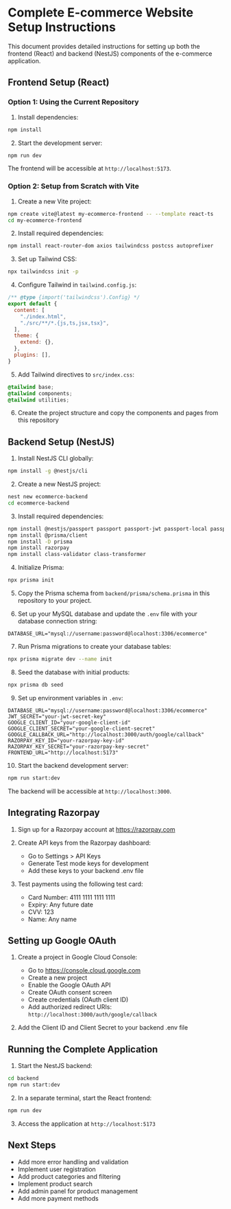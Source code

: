 
# Complete E-commerce Website Setup Instructions

This document provides detailed instructions for setting up both the frontend (React) and backend (NestJS) components of the e-commerce application.

## Frontend Setup (React)

### Option 1: Using the Current Repository

1. Install dependencies:
```bash
npm install
```

2. Start the development server:
```bash
npm run dev
```

The frontend will be accessible at `http://localhost:5173`.

### Option 2: Setup from Scratch with Vite

1. Create a new Vite project:
```bash
npm create vite@latest my-ecommerce-frontend -- --template react-ts
cd my-ecommerce-frontend
```

2. Install required dependencies:
```bash
npm install react-router-dom axios tailwindcss postcss autoprefixer
```

3. Set up Tailwind CSS:
```bash
npx tailwindcss init -p
```

4. Configure Tailwind in `tailwind.config.js`:
```js
/** @type {import('tailwindcss').Config} */
export default {
  content: [
    "./index.html",
    "./src/**/*.{js,ts,jsx,tsx}",
  ],
  theme: {
    extend: {},
  },
  plugins: [],
}
```

5. Add Tailwind directives to `src/index.css`:
```css
@tailwind base;
@tailwind components;
@tailwind utilities;
```

6. Create the project structure and copy the components and pages from this repository

## Backend Setup (NestJS)

1. Install NestJS CLI globally:
```bash
npm install -g @nestjs/cli
```

2. Create a new NestJS project:
```bash
nest new ecommerce-backend
cd ecommerce-backend
```

3. Install required dependencies:
```bash
npm install @nestjs/passport passport passport-jwt passport-local passport-google-oauth20 @nestjs/jwt bcrypt
npm install @prisma/client
npm install -D prisma
npm install razorpay
npm install class-validator class-transformer
```

4. Initialize Prisma:
```bash
npx prisma init
```

5. Copy the Prisma schema from `backend/prisma/schema.prisma` in this repository to your project.

6. Set up your MySQL database and update the `.env` file with your database connection string:
```
DATABASE_URL="mysql://username:password@localhost:3306/ecommerce"
```

7. Run Prisma migrations to create your database tables:
```bash
npx prisma migrate dev --name init
```

8. Seed the database with initial products:
```bash
npx prisma db seed
```

9. Set up environment variables in `.env`:
```
DATABASE_URL="mysql://username:password@localhost:3306/ecommerce"
JWT_SECRET="your-jwt-secret-key"
GOOGLE_CLIENT_ID="your-google-client-id"
GOOGLE_CLIENT_SECRET="your-google-client-secret"
GOOGLE_CALLBACK_URL="http://localhost:3000/auth/google/callback"
RAZORPAY_KEY_ID="your-razorpay-key-id"
RAZORPAY_KEY_SECRET="your-razorpay-key-secret"
FRONTEND_URL="http://localhost:5173"
```

10. Start the backend development server:
```bash
npm run start:dev
```

The backend will be accessible at `http://localhost:3000`.

## Integrating Razorpay

1. Sign up for a Razorpay account at https://razorpay.com

2. Create API keys from the Razorpay dashboard:
   - Go to Settings > API Keys
   - Generate Test mode keys for development
   - Add these keys to your backend .env file

3. Test payments using the following test card:
   - Card Number: 4111 1111 1111 1111
   - Expiry: Any future date
   - CVV: 123
   - Name: Any name

## Setting up Google OAuth

1. Create a project in Google Cloud Console:
   - Go to https://console.cloud.google.com
   - Create a new project
   - Enable the Google OAuth API
   - Create OAuth consent screen
   - Create credentials (OAuth client ID)
   - Add authorized redirect URIs: `http://localhost:3000/auth/google/callback`

2. Add the Client ID and Client Secret to your backend .env file

## Running the Complete Application

1. Start the NestJS backend:
```bash
cd backend
npm run start:dev
```

2. In a separate terminal, start the React frontend:
```bash
npm run dev
```

3. Access the application at `http://localhost:5173`

## Next Steps

- Add more error handling and validation
- Implement user registration
- Add product categories and filtering
- Implement product search
- Add admin panel for product management
- Add more payment methods
